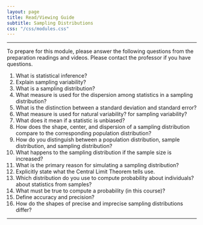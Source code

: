 ```yaml
---
layout: page
title: Read/Viewing Guide
subtitle: Sampling Distributions
css: "/css/modules.css"
---
```


----

<div class="alert alert-warning">
To prepare for this module, please answer the following questions from the preparation readings and videos. Please contact the professor if you have questions.
</div>

1. What is statistical inference?
1. Explain sampling variability?
1. What is a sampling distribution?
1. What measure is used for the dispersion among statistics in a sampling distribution?
1. What is the distinction between a standard deviation and standard error?
1. What measure is used for natural variability? for sampling variability?
1. What does it mean if a statistic is unbiased?
1. How does the shape, center, and dispersion of a sampling distribution compare to the corresponding population distribution?
1. How do you distinguish between a population distribution, sample distribution, and sampling distribution?
1. What happens to the sampling distribution if the sample size is increased?
1. What is the primary reason for simulating a sampling distribution?
1. Explicitly state what the Central Limit Theorem tells use.
1. Which distribution do you use to compute probability about individuals? about statistics from samples?
1. What must be true to compute a probability (in this course)?
1. Define accuracy and precision?
1. How do the shapes of precise and imprecise sampling distributions differ?


----
